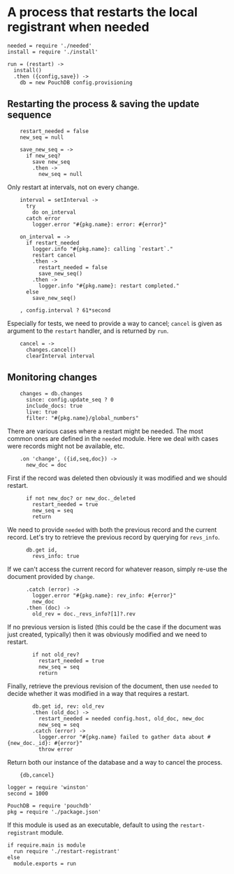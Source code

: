 A process that restarts the local registrant when needed
========================================================

    needed = require './needed'
    install = require './install'

    run = (restart) ->
      install()
      .then ({config,save}) ->
        db = new PouchDB config.provisioning

Restarting the process & saving the update sequence
---------------------------------------------------

        restart_needed = false
        new_seq = null

        save_new_seq = ->
          if new_seq?
            save new_seq
            .then ->
              new_seq = null

Only restart at intervals, not on every change.

        interval = setInterval ->
          try
            do on_interval
          catch error
            logger.error "#{pkg.name}: error: #{error}"

        on_interval = ->
          if restart_needed
            logger.info "#{pkg.name}: calling `restart`."
            restart cancel
            .then ->
              restart_needed = false
              save_new_seq()
            .then ->
              logger.info "#{pkg.name}: restart completed."
          else
            save_new_seq()

        , config.interval ? 61*second

Especially for tests, we need to provide a way to cancel; `cancel` is given as argument to the `restart` handler, and is returned by `run`.

        cancel = ->
          changes.cancel()
          clearInterval interval

Monitoring changes
------------------

        changes = db.changes
          since: config.update_seq ? 0
          include_docs: true
          live: true
          filter: "#{pkg.name}/global_numbers"

There are various cases where a restart might be needed. The most common ones are defined in the `needed` module. Here we deal with cases were records might not be available, etc.

        .on 'change', ({id,seq,doc}) ->
          new_doc = doc

First if the record was deleted then obviously it was modified and we should restart.

          if not new_doc? or new_doc._deleted
            restart_needed = true
            new_seq = seq
            return

We need to provide `needed` with both the previous record and the current record. Let's try to retrieve the previous record by querying for `revs_info`.

          db.get id,
            revs_info: true

If we can't access the current record for whatever reason, simply re-use the document provided by `change`.

          .catch (error) ->
            logger.error "#{pkg.name}: rev_info: #{error}"
            new_doc
          .then (doc) ->
            old_rev = doc._revs_info?[1]?.rev

If no previous version is listed (this could be the case if the document was just created, typically) then it was obviously modified and we need to restart.

            if not old_rev?
              restart_needed = true
              new_seq = seq
              return

Finally, retrieve the previous revision of the document, then use `needed` to decide whether it was modified in a way that requires a restart.

            db.get id, rev: old_rev
            .then (old_doc) ->
              restart_needed = needed config.host, old_doc, new_doc
              new_seq = seq
            .catch (error) ->
              logger.error "#{pkg.name} failed to gather data about #{new_doc._id}: #{error}"
              throw error

Return both our instance of the database and a way to cancel the process.

        {db,cancel}

    logger = require 'winston'
    second = 1000

    PouchDB = require 'pouchdb'
    pkg = require './package.json'

If this module is used as an executable, default to using the `restart-registrant` module.

    if require.main is module
      run require './restart-registrant'
    else
      module.exports = run
